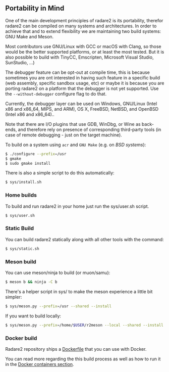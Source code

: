 ## Portability in Mind

One of the main development principles of radare2 is its portability, therefor radare2 can be compiled on many systems and architectures. In order to achieve that and to extend flexibility we are maintaining two build systems: GNU Make and Meson.

Most contributors use GNU/Linux with GCC or macOS with Clang, so those would be the better supported platforms, or at least the most tested. But it is also possible to build with TinyCC, Emscripten, Microsoft Visual Studio, SunStudio, ...)

The debugger feature can be opt-out at compile time, this is because sometimes you are ont interested in having such feature in a specific build (web assembly, specific sandbox usage, etc) or maybe it is because you are porting radare2 on a platform that the debugger is not yet supported. Use the `--without-debugger` configure flag to do that.

Currently, the debugger layer can be used on Windows, GNU/Linux (Intel x86 and x86_64, MIPS, and ARM), OS X, FreeBSD, NetBSD, and OpenBSD (Intel x86 and x86_64)..

Note that there are I/O plugins that use GDB, WinDbg, or Wine as back-ends, and therefore rely on presence of corresponding third-party tools (in case of remote debugging - just on the target machine).

To build on a system using `acr` and `GNU Make` (e.g. on *BSD systems*):

```sh
$ ./configure --prefix=/usr
$ gmake
$ sudo gmake install
```

There is also a simple script to do this automatically:

```sh
$ sys/install.sh
```

### Home builds

To build and run radare2 in your home just run the sys/user.sh script.

```sh
$ sys/user.sh
```

### Static Build

You can build radare2 statically along with all other tools with the command:

```sh
$ sys/static.sh
```

### Meson build

You can use meson/ninja to build (or muon/samu):

```sh
$ meson b && ninja -C b
```

There's a helper script in sys/ to make the meson experience a little bit simpler:

```sh
$ sys/meson.py --prefix=/usr --shared --install
```

If you want to build locally:

```sh
$ sys/meson.py --prefix=/home/$USER/r2meson --local --shared --install
```

### Docker build

Radare2 repository ships a [Dockerfile](https://github.com/radareorg/radare2/blob/master/dist/docker/Dockerfile) that you can use with Docker.

You can read more regarding the this build process as well as how to run it in the [Docker containers section](docker.md#git-version).
